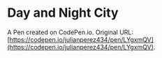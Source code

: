 # Day and Night City

A Pen created on CodePen.io. Original URL: [https://codepen.io/julianperez434/pen/LYgxmQV](https://codepen.io/julianperez434/pen/LYgxmQV).

